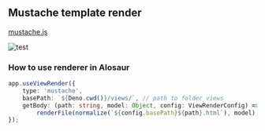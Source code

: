 ## Mustache template render

[mustache.js](https://github.com/janl/mustache.js)

![test](https://github.com/alosaur/mustache/workflows/test/badge.svg)

### How to use renderer in Alosaur

```ts
app.useViewRender({
    type: 'mustache',
    basePath: `${Deno.cwd()}/views/`, // path to folder views
    getBody: (path: string, model: Object, config: ViewRenderConfig) =>
        renderFile(normalize(`${config.basePath}${path}.html`), model),
});
```
